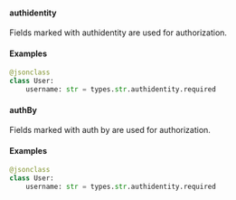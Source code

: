 #### authidentity
Fields marked with authidentity are used for authorization.
#### Examples
```python
@jsonclass
class User:
    username: str = types.str.authidentity.required
```

#### authBy
Fields marked with auth by are used for authorization.
#### Examples
```python
@jsonclass
class User:
    username: str = types.str.authidentity.required
```
